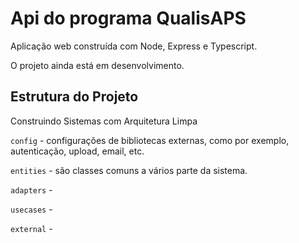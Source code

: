 # Api do programa QualisAPS

Aplicação web construída com Node, Express e Typescript.

O projeto ainda está em desenvolvimento.

## Estrutura do Projeto

Construindo Sistemas com Arquitetura Limpa

`config` - configurações de bibliotecas externas, como por exemplo, autenticação, upload, email, etc.

`entities` - são classes comuns a vários parte da sistema.

`adapters` -

`usecases` -

`external` -
